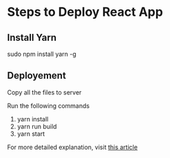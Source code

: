 # Steps to Deploy React App

## Install Yarn

sudo npm install yarn -g

## Deployement

Copy all the files to server

Run the following commands

1. yarn install
2. yarn run build
3. yarn start

For more detailed explanation, visit [this article](https://dev.to/inimist/deploying-reactjs-app-on-ubuntu-2004-lts-on-amazon-ec2-instance-b87)

